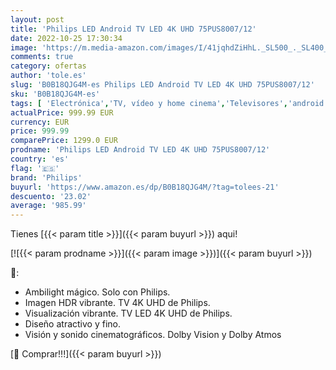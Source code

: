 ```yaml
---
layout: post
title: 'Philips LED Android TV LED 4K UHD 75PUS8007/12'
date: 2022-10-25 17:30:34
image: 'https://m.media-amazon.com/images/I/41jqhdZiHhL._SL500_._SL400_.jpg'
comments: true
category: ofertas
author: 'tole.es'
slug: 'B0B18QJG4M-es Philips LED Android TV LED 4K UHD 75PUS8007/12'
sku: 'B0B18QJG4M-es'
tags: [ 'Electrónica','TV, vídeo y home cinema','Televisores','android','philips','🇪🇸', ]
actualPrice: 999.99 EUR
currency: EUR
price: 999.99
comparePrice: 1299.0 EUR
prodname: 'Philips LED Android TV LED 4K UHD 75PUS8007/12'
country: 'es'
flag: '🇪🇸'
brand: 'Philips'
buyurl: 'https://www.amazon.es/dp/B0B18QJG4M/?tag=tolees-21'
descuento: '23.02'
average: '985.99'
---
```


Tienes [{{< param title >}}]({{< param buyurl >}}) aqui!

[![{{< param prodname >}}]({{< param image >}})]({{< param buyurl >}})

🔎:

- Ambilight mágico. Solo con Philips.
- Imagen HDR vibrante. TV 4K UHD de Philips.
- Visualización vibrante. TV LED 4K UHD de Philips.
- Diseño atractivo y fino.
- Visión y sonido cinematográficos. Dolby Vision y Dolby Atmos

[🛒 Comprar!!!]({{< param buyurl >}})
